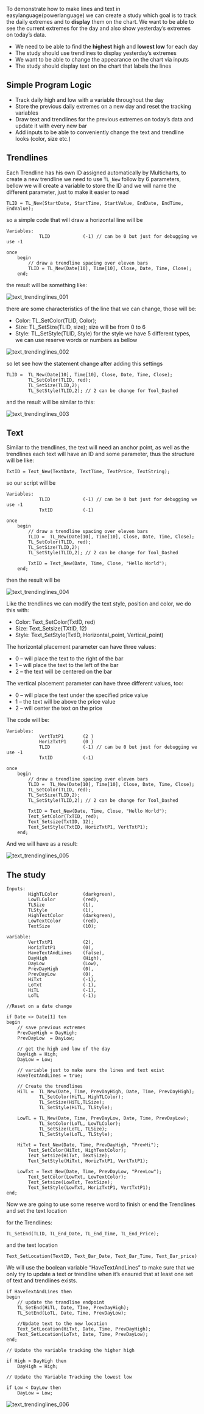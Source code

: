 To demonstrate how to make lines and text in easylanguage(powerlanguage) we can create a study which goal is to track the daily extremes and to **display** them on the chart. We want to be able to see the current extremes for the day and also show yesterday’s extremes on today’s data. 

* We need to be able to find the **highest high** and **lowest low** for each day
* The study should use trendlines to display yesterday’s extremes
* We want to be able to change the appearance on the chart via inputs
* The study should display text on the chart that labels the lines

## Simple Program Logic

* Track daily high and low with a variable throughout the day
* Store the previous daily extremes on a new day and reset the tracking variables
* Draw text and trendlines for the previous extremes on today’s data and update it with every new bar
* Add inputs to be able to conveniently change the text and trendline looks (color, size etc.)

## Trendlines

Each Trendline has his own ID assigned automatically by Multicharts, to create a new trendline we need to use `TL_New` follow by 6 parameters, bellow we will create a variable to store the ID and we will name the different parameter, just to make it easier to read

```
TLID = TL_New(StartDate, StartTime, StartValue, EndDate, EndTime, EndValue);
```

so a simple code that will draw a horizontal line will be

```
Variables:
            TLID            (-1) // can be 0 but just for debugging we use -1

once
    begin
        // draw a trendline spacing over eleven bars
        TLID = TL_New(Date[10], Time[10], Close, Date, Time, Close);
    end;
```

the result will be something like:

![text_trendinglines_001](../images/text_trendinglines_001.png)

there are some characteristics of the line that we can change, those will be:

* Color: TL_SetColor(TLID, Color);
* Size: TL_SetSize(TLID, size); size will be from 0 to 6
* Style: TL_SetStyle(TLID, Style) for the style we have 5 different types, we can use reserve words or numbers as bellow

![text_trendinglines_002](../images/text_trendinglines_002.png)

so let see how the statement change after adding this settings

```
TLID =  TL_New(Date[10], Time[10], Close, Date, Time, Close);
        TL_SetColor(TLID, red);
        TL_SetSize(TLID,2);
        TL_SetStyle(TLID,2); // 2 can be change for Tool_Dashed
```

and the result will be similar to this:

![text_trendinglines_003](../images/text_trendinglines_003.png)


## Text

Similar to the trendlines, the text will need an anchor point, as well as the trendlines each text will have an ID and some parameter, thus the structure will be like:

```
TxtID = Text_New(TextDate, TextTime, TextPrice, TextString);
```

so our script will be 

```
Variables:
            TLID            (-1) // can be 0 but just for debugging we use -1
            TxtID			(-1)

once
    begin
        // draw a trendline spacing over eleven bars
        TLID =  TL_New(Date[10], Time[10], Close, Date, Time, Close);
        TL_SetColor(TLID, red);
        TL_SetSize(TLID,2);
        TL_SetStyle(TLID,2); // 2 can be change for Tool_Dashed

        TxtID = Text_New(Date, Time, Close, "Hello World");
    end;
```

then the result will be 

![text_trendinglines_004](../images/text_trendinglines_004.png)

Like the trendlines we can modify the text style, position and color, we do this with:

* Color: Text_SetColor(TxtID, red)
* Size: Text_Setsize(TXtID, 12)
* Style: Text_SetStyle(TxtID, Horizontal_point, Vertical_point)

The horizontal placement parameter can have three values:

* 0 – will place the text to the right of the bar
* 1 – will place the text to the left of the bar
* 2 – the text will be centered on the bar

The vertical placement parameter can have three different values, too:

* 0 – will place the text under the specified price value
* 1 – the text will be above the price value
* 2 – will center the text on the price

The code will be:


```
Variables:
			VertTxtP1		(2 )
			HorizTxtP1		(0 )
            TLID            (-1) // can be 0 but just for debugging we use -1
            TxtID			(-1)

once
    begin
        // draw a trendline spacing over eleven bars
        TLID =  TL_New(Date[10], Time[10], Close, Date, Time, Close);
        TL_SetColor(TLID, red);
        TL_SetSize(TLID,2);
        TL_SetStyle(TLID,2); // 2 can be change for Tool_Dashed

        TxtID = Text_New(Date, Time, Close, "Hello World");
        Text_SetColor(TxTID, red);
        Text_Setsize(TxtID, 12);
        Text_SetStyle(TxtID, HorizTxtP1, VertTxtP1);
    end;
```

And we will have as a result:

![text_trendinglines_005](../images/text_trendinglines_005.png)

## The study 

```
Inputs:
		HighTLColor			(darkgreen),
		LowTLColor			(red),
		TLSize 				(1),
		TLStyle 			(1),
		HighTextColor		(darkgreen),
		LowTextColor		(red),
		TextSize 			(10);

variable:
		VertTxtP1			(2),
		HorizTxtP1			(0),
		HaveTextAndLines	(false),
		DayHigh				(High),
		DayLow				(Low),
		PrevDayHigh			(0),
		PrevDayLow			(0),
		HiTxt 				(-1),
		LoTxt 				(-1),
		HiTL 				(-1),
		LoTL 				(-1);

//Reset on a date change

if Date <> Date[1] ten
begin
	// save previous extremes
	PrevDayHigh = DayHigh;
	PrevDayLow	= DayLow;

	// get the high and low of the day
	DayHigh = High;
	DayLow = Low;

	// variable just to make sure the lines and text exist
	HaveTextAndLines = true;

	// Create the trendlines
	HiTL = 	TL_New(Date, Time, PrevDayHigh, Date, Time, PrevDayHigh);
        	TL_SetColor(HiTL, HighTLColor);
        	TL_SetSize(HiTL,TLSize);
        	TL_SetStyle(HiTL, TLStyle);

	LowTL = TL_New(Date, Time, PrevDayLow, Date, Time, PrevDayLow);
        	TL_SetColor(LoTL, LowTLColor);
        	TL_SetSize(LoTL, TLSize);
        	TL_SetStyle(LoTL, TLStyle);

    HiTxt = Text_New(Date, Time, PrevDayHigh, "PrevHi");
        Text_SetColor(HiTxt, HighTextColor);
        Text_Setsize(HiTxt, TextSize);
        Text_SetStyle(HiTxt, HorizTxtP1, VertTxtP1);

    LowTxt = Text_New(Date, Time, PrevDayLow, "PrevLow");
        Text_SetColor(LowTxt, LowTextColor);
        Text_Setsize(LowTxt, TextSize);
        Text_SetStyle(LowTxt, HorizTxtP1, VertTxtP1);
end;
```

Now we are going to use some reserve word to finish or end the Trendlines and set the text location

for the Trendlines:

```
TL_SetEnd(TLID, TL_End_Date, TL_End_Time, TL_End_Price);
```

and the text location

```
Text_SetLocation(TextID, Text_Bar_Date, Text_Bar_Time, Text_Bar_price)
```

We will use the boolean variable “HaveTextAndLines” to make sure that we only try to update a text or trendline when it’s ensured that at least one set of text and trendlines exists.

```
if HaveTextAndLines then
begin
	// update the trandline endpoint
	TL_SetEnd(HiTL, Date, TIme, PrevDayHigh);
	TL_SetEnd(LoTL, Date, Time, PrevDayLow);

	//Update text to the new location
	Text_SetLocation(HiTxt, Date, Time, PrevDayHigh);
	Text_SetLocation(LoTxt, Date, Time, PrevDayLow);
end;

// Update the variable tracking the higher high

if High > DayHigh then
	DayHigh = High;

// Update the Variable Tracking the lowest low

if Low < DayLow then
	DayLow = Low;
```

![text_trendinglines_006](../images/text_trendinglines_006.png)